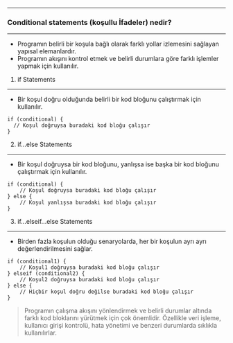 ***
### Conditional statements (koşullu İfadeler) nedir?
***
+  Programın belirli bir koşula bağlı olarak farklı yollar izlemesini sağlayan yapısal elemanlardır.
+  Programın akışını kontrol etmek ve belirli durumlara göre farklı işlemler yapmak için kullanılır.

1. if Statements
----
+ Bir koşul doğru olduğunda belirli bir kod bloğunu çalıştırmak için kullanılır.
~~~~~~~
if (conditional) {
  // Koşul doğruysa buradaki kod bloğu çalışır
}
~~~~~~~

2. if...else Statements
----
+ Bir koşul doğruysa bir kod bloğunu, yanlışsa ise başka bir kod bloğunu çalıştırmak için kullanılır.
~~~~~~~
if (conditional) {
    // Koşul doğruysa buradaki kod bloğu çalışır
} else {
    // Koşul yanlışsa buradaki kod bloğu çalışır
}
~~~~~~~

3. if...elseif...else Statements
----
+ Birden fazla koşulun olduğu senaryolarda, her bir koşulun ayrı ayrı değerlendirilmesini sağlar.
~~~~~~~
if (conditional1) {
    // Koşul1 doğruysa buradaki kod bloğu çalışır
} elseif (conditional2) {
    // Koşul2 doğruysa buradaki kod bloğu çalışır
} else {
    // Hiçbir koşul doğru değilse buradaki kod bloğu çalışır
}
~~~~~~~

> Programın çalışma akışını yönlendirmek ve belirli durumlar altında farklı kod bloklarını yürütmek için çok önemlidir. Özellikle veri işleme, kullanıcı girişi kontrolü, hata yönetimi ve benzeri durumlarda sıklıkla kullanılırlar.
